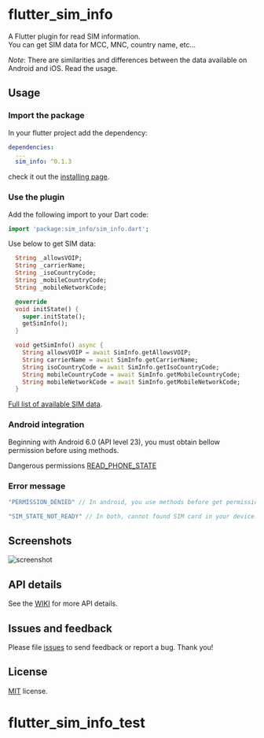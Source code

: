 
# flutter_sim_info


A Flutter plugin for read SIM information.  
You can get SIM data for MCC, MNC, country name, etc...

*Note*: There are similarities and differences between the data available on Android and iOS. Read the usage.

## Usage

### Import the package
In your flutter project add the dependency:
```yml
dependencies:
  ...
  sim_info: ^0.1.3
```
check it out the [installing page](https://pub.dev/packages/sim_info#-installing-tab-).

### Use the plugin
Add the following import to your Dart code:

```dart
import 'package:sim_info/sim_info.dart';
```

Use below to get SIM data:

```dart
  String _allowsVOIP;
  String _carrierName;
  String _isoCountryCode;
  String _mobileCountryCode;
  String _mobileNetworkCode;

  @override
  void initState() {
    super.initState();
    getSimInfo();
  }

  void getSimInfo() async {
    String allowsVOIP = await SimInfo.getAllowsVOIP;
    String carrierName = await SimInfo.getCarrierName;
    String isoCountryCode = await SimInfo.getIsoCountryCode;
    String mobileCountryCode = await SimInfo.getMobileCountryCode;
    String mobileNetworkCode = await SimInfo.getMobileNetworkCode;
  }
```
[Full list of available SIM data](https://github.com/flutter-moum/flutter_sim_info/wiki).

### Android integration

Beginning with Android 6.0 (API level 23), you must obtain bellow permission before using methods.

Dangerous permissions [READ_PHONE_STATE](https://developer.android.com/reference/android/Manifest.permission.html#READ_PHONE_STATE)

### Error message

```dart
"PERMISSION_DENIED" // In android, you use methods before get permission.

"SIM_STATE_NOT_READY" // In both, cannot found SIM card in your device.
```

## Screenshots
![screenshot](https://user-images.githubusercontent.com/14200324/66580790-eb42a000-ebb9-11e9-8a26-6c95cf2afd83.png)

## API details

See the [WIKI](https://github.com/flutter-moum/flutter_sim_info/wiki) for more API details.

## Issues and feedback

Please file [issues](https://github.com/flutter-moum/flutter_sim_info/issues/new)
to send feedback or report a bug. Thank you!

## License

[MIT](https://mit-license.org) license.
# flutter_sim_info_test
